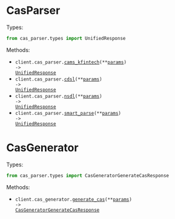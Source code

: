 # CasParser

Types:

```python
from cas_parser.types import UnifiedResponse
```

Methods:

- <code title="post /v4/cams_kfintech/parse">client.cas_parser.<a href="./src/cas_parser/resources/cas_parser.py">cams_kfintech</a>(\*\*<a href="src/cas_parser/types/cas_parser_cams_kfintech_params.py">params</a>) -> <a href="./src/cas_parser/types/unified_response.py">UnifiedResponse</a></code>
- <code title="post /v4/cdsl/parse">client.cas_parser.<a href="./src/cas_parser/resources/cas_parser.py">cdsl</a>(\*\*<a href="src/cas_parser/types/cas_parser_cdsl_params.py">params</a>) -> <a href="./src/cas_parser/types/unified_response.py">UnifiedResponse</a></code>
- <code title="post /v4/nsdl/parse">client.cas_parser.<a href="./src/cas_parser/resources/cas_parser.py">nsdl</a>(\*\*<a href="src/cas_parser/types/cas_parser_nsdl_params.py">params</a>) -> <a href="./src/cas_parser/types/unified_response.py">UnifiedResponse</a></code>
- <code title="post /v4/smart/parse">client.cas_parser.<a href="./src/cas_parser/resources/cas_parser.py">smart_parse</a>(\*\*<a href="src/cas_parser/types/cas_parser_smart_parse_params.py">params</a>) -> <a href="./src/cas_parser/types/unified_response.py">UnifiedResponse</a></code>

# CasGenerator

Types:

```python
from cas_parser.types import CasGeneratorGenerateCasResponse
```

Methods:

- <code title="post /v4/generate">client.cas_generator.<a href="./src/cas_parser/resources/cas_generator.py">generate_cas</a>(\*\*<a href="src/cas_parser/types/cas_generator_generate_cas_params.py">params</a>) -> <a href="./src/cas_parser/types/cas_generator_generate_cas_response.py">CasGeneratorGenerateCasResponse</a></code>
